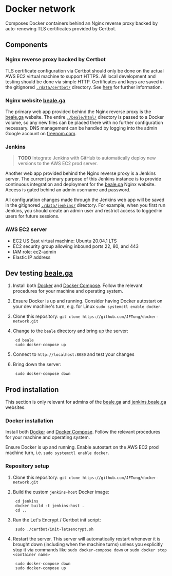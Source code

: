 # Docker network

Composes Docker containers behind an Nginx reverse proxy backed by
auto-renewing TLS certificates provided by Certbot.

## Components

### Nginx reverse proxy backed by Certbot

TLS certificate configuration via Certbot should only be done on the actual AWS
EC2 virtual machine to support HTTPS. All local development and testing should
be done via simple HTTP. Certificates and keys are saved in the gitignored
[`./data/certbot/`](./data/certbot/) directory. See [here](./certbot/certbot.md)
for further information.

### Nginx website [beale.ga](https://beale.ga)

The primary web app provided behind the Nginx reverse proxy is the
[beale.ga](https://beale.ga) website. The entire
[`./beale/html/`](./beale/html/) directory is passed to a Docker volume, so
any new files can be placed there with no further configuration necessary. DNS
management can be handled by logging into the admin Google account on
[freenom.com](https://freenom.com).

### Jenkins

> **TODO** Integrate Jenkins with GitHub to automatically deploy new versions to
> the AWS EC2 prod server.

Another web app provided behind the Nginx reverse proxy is a Jenkins server. The
current primary purpose of this Jenkins instance is to provide continuous
integration and deployment for the [beale.ga](https://beale.ga) Nginx website.
Access is gated behind an admin username and password.

All configuration changes made through the Jenkins web app will be saved in the
gitignored [`./data/jenkins/`](./data/jenkins/) directory. For example, when
you first run Jenkins, you should create an admin user and restrict access to
logged-in users for future sessions.

### AWS EC2 server

- EC2 US East virtual machine: Ubuntu 20.04.1 LTS
- EC2 security group allowing inbound ports 22, 80, and 443
- IAM role: ec2-admin
- Elastic IP address

## Dev testing [beale.ga](https://beale.ga)

1. Install both [Docker](https://docs.docker.com/get-docker/) and
   [Docker Compose](https://docs.docker.com/compose/install/). Follow the
   relevant procedures for your machine and operating system.

2. Ensure Docker is up and running. Consider having Docker autostart on your
   dev machine's turn, e.g. for Linux `sudo systemctl enable docker`.

3. Clone this repository: `git clone https://github.com/JFTung/docker-network.git`

4. Change to the `beale` directory and bring up the server:

        cd beale
        sudo docker-compose up

5. Connect to `http://localhost:8080` and test your changes

6. Bring down the server:

        sudo docker-compose down

## Prod installation

This section is only relevant for admins of the [beale.ga](https://beale.ga)
and [jenkins.beale.ga](https://jenkins.beale.ga) websites.

### Docker installation

Install both [Docker](https://docs.docker.com/get-docker/) and
[Docker Compose](https://docs.docker.com/compose/install/). Follow the relevant
procedures for your machine and operating system.

Ensure Docker is up and running. Enable autostart on the AWS EC2 prod machine
turn, i.e. `sudo systemctl enable docker`.

### Repository setup

1. Clone this repository: `git clone https://github.com/JFTung/docker-network.git`

2. Build the custom `jenkins-host` Docker image:

        cd jenkins
        docker build -t jenkins-host .
        cd ..

3. Run the Let's Encrypt / Certbot init script:

        sudo ./certbot/init-letsencrypt.sh

4. Restart the server. This server will automatically restart whenever it is
   brought down (including when the machine turns) unless you explicitly stop
   it via commands like `sudo docker-compose down` or `sudo docker stop
   <container name>`

        sudo docker-compose down
        sudo docker-compose up
